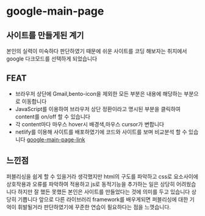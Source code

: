 # google-main-page

## 사이트를 만들게된 계기
본인의 실력이 미숙하다 판단하였기 때문에 쉬운 사이트를 코딩 해보자는 취지에서 google 다크모드를 선택하게 되었습니다 

## FEAT
- 브라우저 상단에 Gmail,bento-icon을 제외한 모든 부분은 내용에 해당하는 부분으로 이동합니다
- JavaScript를 이용하여 브라우저 상단 정환이라고 명시된 부분을 클릭하여 content를 on/off 할 수 있습니다 
- 각 content마다 마우스 hover시 배경색,마우스 cursor가 변합니다
- netlify를 이용해 사이트를 배포하였기에 코드와 사이트를 보며 비교분석 할 수 있습니다
[google-main-page-link](https://earnest-sorbet-061386.netlify.app/) 

## 느낀점
퍼블리싱을 쉽게 할 수 있을거라 생각했지만 html의 구도를 파악하고 css로 요소사이에 상호작용과 오류를 파악하여 적용하고 js로 동적기능을 추가하는 일은 상당히 어려웠습니다 하지만 잘 했든 못했든 본인은 사이트를 만들었다는 것에 의미를 두고 있습니다 상당히 기쁩니다 앞으로 다른 라이브러리 framework를 배우게되면 퍼블리싱에 대한 기억이 휘발될거라 판단하였기에 꾸준한 연습이 필요하다는 점을 느꼇습니다.  
